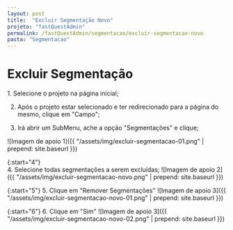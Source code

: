 ```yaml
---
layout: post
title:  "Excluir Segmentação Novo"
projeto: "fastQuestAdmin"
permalink: /fastQuestAdmin/segmentacao/excluir-segmentacao-novo
pasta: "Segmentacao"
---
```

# Excluir Segmentação

<div class="row" markdown="1">
<div class="6u 12u$(small)" markdown="1">
1. Selecione o projeto na página inicial;

2. Após o projeto estar selecionado e ter redirecionado para a página do mesmo, clique em "Campo";

3. Irá abrir um SubMenu, ache a opção "Segmentações" e clique;
</div>
<div class="6u 12u$(small)" markdown="1">
![Imagem de apoio 1]({{ "/assets/img/excluir-segmentacao-01.png" | prepend: site.baseurl }})
</div>                               
</div>

{:start="4"}	
4. Selecione todas segmentações a serem excluídas;
![Imagem de apoio 2]({{ "/assets/img/excluir-segmentacao-novo.png" | prepend: site.baseurl }})

{:start="5"}
5. Clique em "Remover Segmentações"
![Imagem de apoio 3]({{ "/assets/img/excluir-segmentacao-novo-01.png" | prepend: site.baseurl }})


{:start="6"}
6. Clique em "Sim"
![Imagem de apoio 3]({{ "/assets/img/excluir-segmentacao-novo-02.png" | prepend: site.baseurl }})
